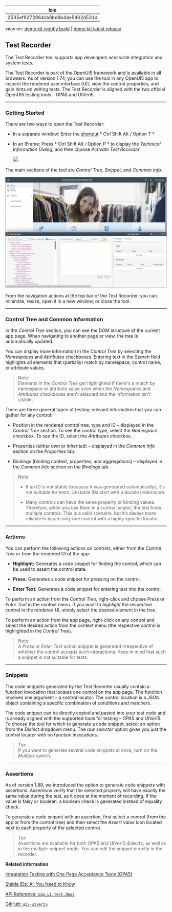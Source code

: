 <!-- loio2535ef9272064cb6bd6b44e5402d531d -->

| loio |
| -----|
| 2535ef9272064cb6bd6b44e5402d531d |

<div id="loio">

view on: [demo kit nightly build](https://openui5nightly.hana.ondemand.com/#/topic/2535ef9272064cb6bd6b44e5402d531d) | [demo kit latest release](https://openui5.hana.ondemand.com/#/topic/2535ef9272064cb6bd6b44e5402d531d)</div>

## Test Recorder

The Test Recorder tool supports app developers who write integration and system tests.

The Test Recorder is part of the OpenUI5 framework and is available in all browsers. As of version 1.74, you can use the tool in any OpenUI5 app to inspect the rendered user interface \(UI\), view the control properties, and gain hints on writing tests. The Test Recorder is aligned with the two official OpenUI5 testing tools – OPA5 and UIVeri5.

***

<a name="loio2535ef9272064cb6bd6b44e5402d531d__section_wxk_d2w_zjb"/>

### Getting Started

There are two ways to open the Test Recorder:

-   In a separate window: Enter the [shortcut](Keyboard_Shortcuts_for_OpenUI5_Tools_154844c.md) * Ctrl Shift Alt */* Option T *

-   In an IFrame: Press * Ctrl Shift Alt */* Option P * to display the *Technical Information Dialog*, and then choose *Activate Test Recorder*

     ![](loio1e0b9fe13e6d44589301c80d5e5b07bb_HiRes.png) 


The main sections of the tool are *Control Tree*, *Snippet*, and *Common Info*.

 ![](loio6316f778d71648d1ae5f8f05033346b2_HiRes.gif) 

From the navigation actions at the top bar of the Test Recorder, you can minimize, resize, open it in a new window, or close the tool.

***

<a name="loio2535ef9272064cb6bd6b44e5402d531d__section_vyg_n5d_1kb"/>

### Control Tree and Common Information

In the *Control Tree* section, you can see the DOM structure of the current app page. When navigating to another page or view, the tree is automatically updated.

You can display more information in the *Control Tree* by selecting the *Namespaces* and *Attributes* checkboxes. Entering text in the *Search* field highlights all elements that \(partially\) match by namespace, control name, or attribute values.

> Note:  
> Elements in the *Control Tree* get highlighted if there's a match by namespace or attribute value even when the *Namespaces* and *Attributes* checkboxes aren't selected and the information isn't visible.

There are three general types of testing-relevant information that you can gather for any control:

-   Position in the rendered control tree, type and ID – displayed in the *Control Tree* section. To see the control type, select the *Namespace* checkbox. To see the ID, select the *Attributes* checkbox.

-   Properties \(either own or inherited\) – displayed in the *Common Info* section on the *Properties* tab.

-   Bindings \(binding context, properties, and aggregations\) – displayed in the *Common Info* section on the *Bindings* tab.


> Note:  
> -   If an ID is not stable \(because it was generated automatically\), it's not suitable for tests. Unstable IDs start with a double underscore.
> 
> -   Many controls can have the same property or binding values. Therefore, when you use them in a control locator, the test finds multiple controls. This is a valid scenario, but it’s always more reliable to locate only one control with a highly specific locator.

***

<a name="loio2535ef9272064cb6bd6b44e5402d531d__section_c2d_ts3_1kb"/>

### Actions

You can perform the following actions on controls, either from the *Control Tree* or from the rendered UI of the app:

-   **Highlight:** Generates a code snippet for finding the control, which can be used to assert the control state.

-   **Press:** Generates a code snippet for pressing on the control.

-   **Enter Text:** Generates a code snippet for entering text into the control.


To perform an action from the *Control Tree*, right-click and choose *Press* or *Enter Text* in the context menu. If you want to *highlight* the respective control in the rendered UI, simply select the desired element in the tree.

To perform an action from the app page, right-click on any control and select the desired action from the context menu \(the respective control is highlighted in the *Control Tree*\).

> Note:  
> A *Press* or *Enter Text* action snippet is generated irrespective of whether the control accepts such interactions. Keep in mind that such a snippet is not suitable for tests.

***

<a name="loio2535ef9272064cb6bd6b44e5402d531d__section_dwd_ts3_1kb"/>

### Snippets

The code snippets generated by the Test Recorder usually contain a function invocation that locates one control on the app page. The function receives one argument – a control locator. The control location is a JSON object containing a specific combination of conditions and matchers.

The code snippet can be directly copied and pasted into your test code and is already aligned with the supported tools for testing – *OPA5* and *UIVeri5*. To choose the tool for which to generate a code snippet, select an option from the *Dialect* dropdown menu. The *raw selector* option gives you just the control locator with no function invocations.

> Tip:  
> If you want to generate several code snippets at once, turn on the *Multiple* switch.

***

<a name="loio2535ef9272064cb6bd6b44e5402d531d__section_kns_mvt_w4b"/>

### Assertions

As of version 1.88, we introduced the option to generate code snippets with assertions. Assertions verify that the selected property will have exactly the same value during the test, as it does at the moment of recording. If the value is falsy or boolean, a boolean check is generated instead of equality check.

To generate a code snippet with an assertion, first select a control \(from the app or from the control tree\) and then select the *Assert value* icon located next to each property of the selected control.

> Tip:  
> Assertions are available for both OPA5 and UIVeri5 dialects, as well as in the multiple-snippet mode. You can edit the snippet directly in the recorder.

**Related information**  


[Integration Testing with One Page Acceptance Tests \(OPA5\)](Integration_Testing_with_One_Page_Acceptance_Tests_(OPA5)_2696ab5.md)

[Stable IDs: All You Need to Know](Stable_IDs_All_You_Need_to_Know_f51dbb7.md)

[API Reference: `sap.ui.test.Opa5`](https://openui5.hana.ondemand.com/#/api/sap.ui.test.Opa5)

[GitHub: `ui5-uiveri5`](https://github.com/SAP/ui5-uiveri5)

